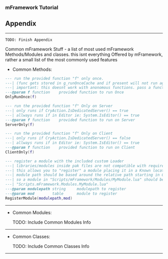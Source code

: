 ### mFramework Tutorial
## Appendix
----

    TODO: Finish Appendix


Common mFramework Stuff - a list of most used mFramework Methods/Modules and classes.
this isnt everything Offered by mFramework, rather a small list of the most commonly used features

- Common Methods:
```lua
--- run the provided function "f" only once.
---| (func gets stored in g_runOnceCache and if present will not run again)
---| important: this doesnt work with anonomous functions. pass a function as a variable
---@param f function    provided function to run Once
OnlyRunOnce(f)

--- run the provided function "f" Only on Server
---| only runs if CryAction.IsDedicatedServer() == true
---| allways runs if in Editor ie: System.IsEditor() == true
---@param f function    provided function to run on Server
ServerOnly(f)

--- run the provided function "f" Only on Client
---| only runs if CryAction.IsDedicatedServer() == false
---| allways runs if in Editor ie: System.IsEditor() == true
---@param f function    provided function to run on Client
ClientOnly(f)

--- register a module with the included custom Loader
---| libraries/modules inside pak files are not compatible with require()
---| this allows you to "register" a module placing it in a Known location to be loaded later with require()
---| module path should be based around the relative path starting in GameSDK
---| so a module in "Scripts/mFramework/Modules/MyModule.lua" should be Registered as
---| "Scripts.mFramework.Modules.MyModule.lua"
---@param modulepath string     modulepath to register
---@param mod        table      module to register
RegisterModule(modulepath,mod)
```

----

- Common Modules:

    TODO: Include Common Modules Info

----

- Common Classes:

    TODO: Include Common Classes Info

----
